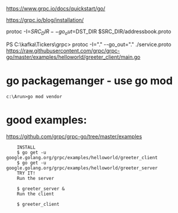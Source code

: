 https://www.grpc.io/docs/quickstart/go/

https://grpc.io/blog/installation/

protoc -I=$SRC_DIR --go_out=$DST_DIR $SRC_DIR/addressbook.proto

PS C:\kafka\Tickers\grpc> protoc -I="." --go_out="." ./service.proto
https://raw.githubusercontent.com/grpc/grpc-go/master/examples/helloworld/greeter_client/main.go


go packagemanger - use go mod
==============================

    c:\Arun>go mod vendor 


good examples:
===============

https://github.com/grpc/grpc-go/tree/master/examples


        INSTALL
        $ go get -u google.golang.org/grpc/examples/helloworld/greeter_client
        $ go get -u google.golang.org/grpc/examples/helloworld/greeter_server
        TRY IT!
        Run the server

        $ greeter_server &
        Run the client

        $ greeter_client
